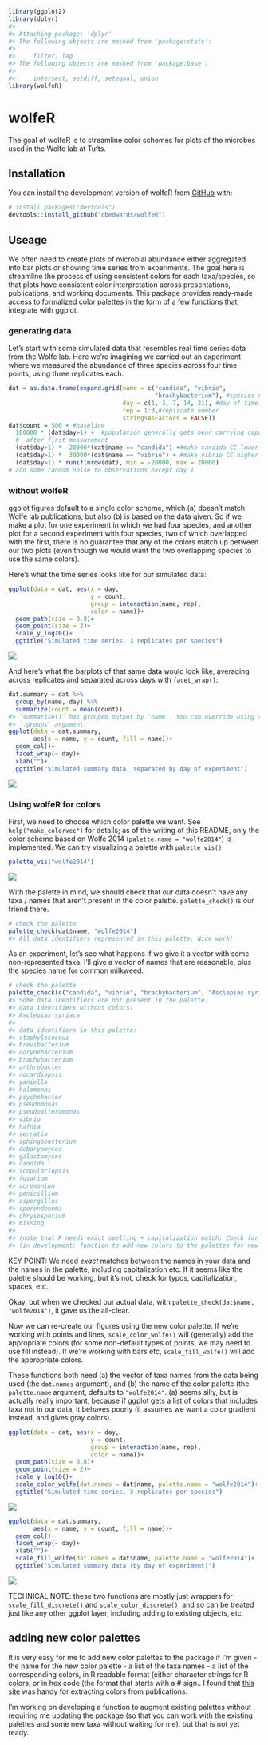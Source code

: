 
<!-- README.md is generated from README.Rmd. Please edit that file -->

``` r
library(ggplot2)
library(dplyr)
#> 
#> Attaching package: 'dplyr'
#> The following objects are masked from 'package:stats':
#> 
#>     filter, lag
#> The following objects are masked from 'package:base':
#> 
#>     intersect, setdiff, setequal, union
library(wolfeR)
```

# wolfeR

<!-- badges: start -->
<!-- badges: end -->

The goal of wolfeR is to streamline color schemes for plots of the
microbes used in the Wolfe lab at Tufts.

## Installation

You can install the development version of wolfeR from
[GitHub](https://github.com/) with:

``` r
# install.packages("devtools")
devtools::install_github("cbedwards/wolfeR")
```

## Useage

We often need to create plots of microbial abundance either aggregated
into bar plots or showing time series from experiments. The goal here is
streamline the process of using consistent colors for each taxa/species,
so that plots have consistent color interpretation across presentations,
publications, and working documents. This package provides ready-made
access to formalized color palettes in the form of a few functions that
integrate with ggplot.

### generating data

Let’s start with some simulated data that resembles real time series
data from the Wolfe lab. Here we’re imagining we carried out an
experiment where we measured the abundance of three species across four
time points, using three replicates each.

``` r
dat = as.data.frame(expand.grid(name = c("candida", "vibrio",
                                         "brachybacterium"), #species name
                                day = c(1, 3, 7, 14, 21), #day of time series
                                rep = 1:3,#replicate number
                                stringsAsFactors = FALSE))
dat$count = 500 + #baseline
  100000 * (dat$day>1) +  #population generally gets near carrying capacity
  #  after first measurement
  (dat$day>1) * -20000*(dat$name == "candida") +#make candida CC lower
  (dat$day>1) *  30000*(dat$name == "vibrio") + #make vibrio CC higher
  (dat$day>1) * runif(nrow(dat), min = -20000, max = 20000)
# add some random noise to observations except day 1
```

### without wolfeR

ggplot figures default to a single color scheme, which (a) doesn’t match
Wolfe lab publications, but also (b) is based on the data given. So if
we make a plot for one experiment in which we had four species, and
another plot for a second experiment with four species, two of which
overlapped with the first, there is no guarantee that any of the colors
match up between our two plots (even though we would want the two
overlapping species to use the same colors).

Here’s what the time series looks like for our simulated data:

``` r
ggplot(data = dat, aes(x = day,
                       y = count,
                       group = interaction(name, rep),
                       color = name))+
  geom_path(size = 0.8)+
  geom_point(size = 2)+
  scale_y_log10()+
  ggtitle("Simulated time series, 3 replicates per species")
```

![](man/figures/README-unnamed-chunk-4-1.png)<!-- -->

And here’s what the barplots of that same data would look like,
averaging across replicates and separated across days with
`facet_wrap()`:

``` r
dat.summary = dat %>%
  group_by(name, day) %>%
  summarize(count = mean(count))
#> `summarise()` has grouped output by 'name'. You can override using the
#> `.groups` argument.
ggplot(data = dat.summary,
       aes(x = name, y = count, fill = name))+
  geom_col()+
  facet_wrap(~ day)+
  xlab("")+
  ggtitle("Simulated summary data, separated by day of experiment")
```

![](man/figures/README-unnamed-chunk-5-1.png)<!-- -->

### Using wolfeR for colors

First, we need to choose which color palette we want. See
`help("make_colorvec")` for details; as of the writing of this README,
only the color scheme based on Wolfe 2014 (`palette.name = "wolfe2014"`)
is implemented. We can try visualizing a palette with `palette_vis()`.

``` r
palette_vis("wolfe2014")
```

![](man/figures/README-unnamed-chunk-6-1.png)<!-- -->

With the palette in mind, we should check that our data doesn’t have any
taxa / names that aren’t present in the color palette. `palette_check()`
is our friend there.

``` r
# check the palette
palette_check(dat$name, "wolfe2014")
#> All data identifiers represented in this palette. Nice work!
```

As an experiment, let’s see what happens if we give it a vector with
some non-represented taxa. I’ll give a vector of names that are
reasonable, plus the species name for common milkweed.

``` r
# check the palette
palette_check(c("candida", "vibrio", "brachybacterium", "Asclepias syriaca"), "wolfe2014")
#> Some data identifiers are not present in the palette.
#> data identifiers without colors:
#> Asclepias syriaca
#> 
#> data identifiers in this palette:
#> staphylococcus
#> brevibacterium
#> corynebacterium
#> brachybacterium
#> arthrobacter
#> nocardiopsis
#> yaniella
#> halomonas
#> psychobacter
#> pseudomonas
#> pseudoalteromonas
#> vibrio
#> hafnia
#> serratia
#> sphingobacterium
#> debaryomyces
#> galactomyces
#> candida
#> scopulariopsis
#> fusarium
#> acremonium
#> penicillium
#> aspergillus
#> sporendonema
#> chrysosporium
#> missing
#> 
#> (note that R needs exact spelling + capitalization match. Check for typos!)
#> (in development: function to add new colors to the palettes for new taxa etc)
```

KEY POINT: We need *exact* matches between the names in your data and
the names in the palette, including capitalization etc. If it seems like
the palette should be working, but it’s not, check for typos,
capitalization, spaces, etc.

Okay, but when we checked our actual data, with
`palette_check(dat$name, "wolfe2014")`, it gave us the all-clear.

Now we can re-create our figures using the new color palette. If we’re
working with points and lines, `scale_color_wolfe()` will (generally)
add the appropriate colors (for some non-default types of points, we may
need to use fill instead). If we’re working with bars etc,
`scale_fill_wolfe()` will add the appropriate colors.

These functions both need (a) the vector of taxa names from the data
being used (the `dat.names` argument), and (b) the name of the color
palette (the `palette.name` argument, defaults to `"wolfe2014"`. (a)
seems silly, but is actually really important, because if ggplot gets a
list of colors that includes taxa not in our data, it behaves poorly (it
assumes we want a color gradient instead, and gives gray colors).

``` r
ggplot(data = dat, aes(x = day,
                       y = count,
                       group = interaction(name, rep),
                       color = name))+
  geom_path(size = 0.8)+
  geom_point(size = 2)+
  scale_y_log10()+
  scale_color_wolfe(dat.names = dat$name, palette.name = "wolfe2014")+
  ggtitle("Simulated time series, 3 replicates per species")
```

![](man/figures/README-unnamed-chunk-9-1.png)<!-- -->

``` r
ggplot(data = dat.summary,
       aes(x = name, y = count, fill = name))+
  geom_col()+
  facet_wrap(~ day)+
  xlab("")+
  scale_fill_wolfe(dat.names = dat$name, palette.name = "wolfe2014")+
  ggtitle("Simulated summary data (by day of experiment)")
```

![](man/figures/README-unnamed-chunk-10-1.png)<!-- -->

TECHNICAL NOTE: these two functions are mostly just wrappers for
`scale_fill_discrete()` and `scale_color_discrete()`, and so can be
treated just like any other ggplot layer, including adding to existing
objects, etc.

## adding new color palettes

It is very easy for me to add new color palettes to the package if I’m
given - the name for the new color palette - a list of the taxa names -
a list of the corresponding colors, in R readable format (either
character strings for R colors, or in hex code (the format that starts
with a \# sign.. I found that [this site](https://colors.artyclick.com/)
was handy for extracting colors from publications.

I’m working on developing a function to augment existing palettes
without requiring me updating the package (so that you can work with the
existing palettes and some new taxa without waiting for me), but that is
not yet ready.
